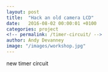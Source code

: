 ```yaml
---
layout: post
title:  "Hack an old camera LCD"
date:   2016-08-02 00:00:01 +0100
categories: project
<!-- permalink: /timer-circuit/ -->
author: Andy Devanney
image: "/images/workshop.jpg"
---
```


new timer circuit
<!--more-->
